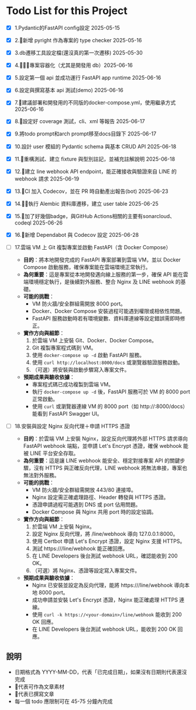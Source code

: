 # Todo List for this Project

- [x] 1.Pydantic的FastAPI config設定 2025-05-15
- [x] 2.🧃新增 pyright 作為專案的 type checker 2025-05-16
- [x] 3.db遷移工具設定檔(還沒真的第一次遷移) 2025-05-30
- [x] 4.🍎🍎🍎專案容器化（尤其是開發用 db）2025-06-16
- [x] 5.設定第一個 api 並成功運行 FastAPI app runtime 2025-06-16
- [x] 6.設定與撰寫基本 api 測試(demo) 2025-06-16
- [x] 7.🍎建議部署和開發用的不同版的docker-compose.yml，使用繼承方式 2025-06-16
- [x] 8.🍎設定好 coverage 測試，cli、xml 等報告 2025-06-17
- [x] 9.將todo prompt和arch prompt移至docs目錄下 2025-06-17
- [x] 10.設計 user 模組的 Pydantic schema 與基本 CRUD API 2025-06-18
- [x] 11.🍎重構測試、建立 fixture 與型別註記，並補充註解說明 2025-06-18
- [x] 12.🍏建立 line webhook API endpoint，能正確接收與驗證來自 LINE 的 webhook 請求 2025-06-19
- [x] 13.🍎CI 加入 Codecov，並在 PR 時自動產出報告(bot) 2025-06-23
- [x] 14.🍎🍎執行 Alembic 資料庫遷移，建立 user table 2025-06-25
- [x] 15.🍎加了好幾個badge，與GitHub Actions相關的主要有sonarcloud、codeql 2025-06-26
- [x] 16.🍎新增 Dependabot 與 Codecov 設定 2025-06-28

- [ ] 17.雲端 VM 上 Git 複製專案並啟動 FastAPI（含 Docker Compose）
  - **目的**：將本地開發完成的 FastAPI 專案部署到雲端 VM，並以 Docker Compose 啟動服務，確保專案能在雲端環境正常執行。
  - **為何重要**：這是專案從本地開發邁向線上服務的第一步，確保 API 能在雲端環境穩定執行，是後續對外服務、整合 Nginx 及 LINE webhook 的基礎。
  - **可能的挑戰**：
    - VM 防火牆/安全群組需開放 8000 port。
    - Docker、Docker Compose 安裝過程可能遇到權限或相依性問題。
    - FastAPI 服務啟動時若有環境變數、資料庫連線等設定錯誤需即時修正。
  - **實作方向與細節**：
    1. 於雲端 VM 上安裝 Git、Docker、Docker Compose。
    2. Git 複製專案程式碼到 VM。
    3. 使用 `docker-compose up -d` 啟動 FastAPI 服務。
    4. 使用 `curl http://localhost:8000/docs` 或瀏覽器驗證服務啟動。
    5. （可選）將安裝與啟動步驟寫入專案文件。
  - **預期成果與驗收依據**：
    - 專案程式碼已成功複製到雲端 VM。
    - 執行 `docker-compose up -d` 後，FastAPI 服務可於 VM 的 8000 port 正常啟動。
    - 使用 `curl` 或瀏覽器連線 VM 的 8000 port（如 http://<vm-ip>:8000/docs）能看到 FastAPI Swagger UI。

- [ ] 18.安裝與設定 Nginx 反向代理＋申請 HTTPS 憑證
  - **目的**：於雲端 VM 上安裝 Nginx，設定反向代理將外部 HTTPS 請求導向 FastAPI webhook 端點，並申請 Let's Encrypt 憑證，確保 webhook 能被 LINE 平台安全存取。
  - **為何重要**：這是讓 LINE webhook 能安全、穩定對接專案 API 的關鍵步驟，沒有 HTTPS 與正確反向代理，LINE webhook 將無法串接，專案也無法對外服務。
  - **可能的挑戰**：
    - VM 防火牆/安全群組需開放 443/80 連接埠。
    - Nginx 設定需正確處理路徑、Header 轉發與 HTTPS 憑證。
    - 憑證申請過程可能遇到 DNS 或 port 佔用問題。
    - Docker Compose 與 Nginx 共用 port 時的設定協調。
  - **實作方向與細節**：
    1. 於雲端 VM 上安裝 Nginx。
    2. 設定 Nginx 反向代理，將 /line/webhook 導向 127.0.0.1:8000。
    3. 使用 Certbot 申請 Let's Encrypt 憑證，設定 Nginx 支援 HTTPS。
    4. 測試 https://<your-domain>/line/webhook 能正確回應。
    5. 在 LINE Developers 後台測試 webhook URL，確認能收到 200 OK。
    6. （可選）將 Nginx、憑證等設定寫入專案文件。
  - **預期成果與驗收依據**：
    - Nginx 已安裝並設定為反向代理，能將 https://<your-domain>/line/webhook 導向本地 8000 port。
    - 成功申請並安裝 Let's Encrypt 憑證，Nginx 能正確處理 HTTPS 連線。
    - 使用 `curl -k https://<your-domain>/line/webhook` 能收到 200 OK 回應。
    - 在 LINE Developers 後台測試 webhook URL，能收到 200 OK 回應。

## 說明

- 日期格式為 YYYY-MM-DD，代表「已完成日期」，如果沒有日期則代表還沒完成
- 🍎代表可作為文章素材
- 🧃代表已撰寫文章
- 每一個 todo 應限制可在 45-75 分鐘內完成
